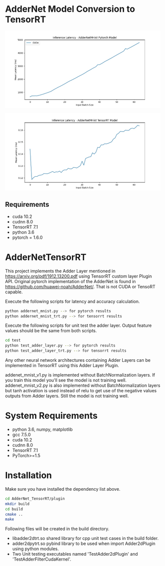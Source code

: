 # AdderNet Model Conversion to TensorRT

<p align="center">
    <img src="figures/pytorch_latency.jpg" width="800">
</p>

<p align="center">
    <img src="figures/tensorrt_latency.jpg" width="800">
</p>


## Requirements
- cuda 10.2
- cudnn 8.0
- TensorRT 7.1
- python 3.6
- pytorch = 1.6.0


# AdderNetTensorRT
This project implements the Adder Layer mentioned in https://arxiv.org/pdf/1912.13200.pdf using TensorRT custom layer Plugin API.
Original pytorch implementation of the AdderNet is found in  https://github.com/huawei-noah/AdderNet/. That is not CUDA or TensoRT capable.

Execute the following scripts for latency and accuracy calculation.
```bash
python addernet_mnist.py --> for pytorch results
python addernet_mnist_trt.py --> for tensorrt results
```

Execute the following scripts for unit test the adder layer. 
Output feature values should be the same from both scripts.
```bash
cd test
python test_adder_layer.py --> for pytorch results
python test_adder_layer_trt.py --> for tensorrt results
```

Any other neural network architectures containing Adder Layers can be implemented in TensorRT using this Adder Layer Plugin.

addenet_mnist_v1.py is implemented without BatchNormalization layers. If you train this model you'll see the model is not training well.
addenet_mnist_v2.py is also implemented without BatchNormalization layers but tanh activation is used instead of relu to get use of the negative values outputs from Adder layers.
Still the model is not training well.
  
# System Requirements
- python 3.6, numpy, matplotlib
- gcc 7.5.0   
- cuda 10.2
- cudnn 8.0
- TensorRT 7.1
- PyTorch>=1.5

# Installation
Make sure you have installed the dependency list above.
```bash
cd AdderNet_TensorRT/plugin
mkdir build
cd build
cmake ..
make
```
Following files will be created in the build directory.
- libadder2dtrt.so shared library for cpp unit test cases in the build folder.
- adder2dpytrt.so pybind library to be used when import Adder2dPlugin using python modules.
- Two Unit testing executables named 'TestAdder2dPlugin' and 'TestAdderFilterCudaKernel'. 

